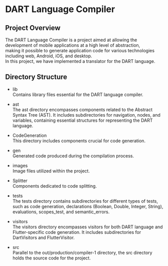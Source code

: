# DART Language Compiler

## Project Overview

The DART Language Compiler is a project aimed at allowing the development of mobile applications at a high level of abstraction,</br>
making it possible to generate application code for various technologies including web, Android, iOS, and desktop.</br>
In this project, we have implemented a translator for the DART language.

## Directory Structure

- lib</br>
Contains library files essential for the DART language compiler.

- ast</br>
The ast directory encompasses components related to the Abstract Syntax Tree (AST). It includes subdirectories for navigation, nodes, and variables, containing essential structures for representing the DART language.

- CodeGeneration</br>
This directory includes components crucial for code generation.

- gen</br>
Generated code produced during the compilation process.

- images</br>
Image files utilized within the project.

- Splitter</br>
Components dedicated to code splitting.

- tests</br>
The tests directory contains subdirectories for different types of tests, such as code generation, declarations (Boolean, Double, Integer, String), evaluations, scopes_test, and semantic_errors.

- visitors</br>
The visitors directory encompasses visitors for both DART language and Flutter-specific code generation. It includes subdirectories for DartVisitors and FlutterVisitor.

- src</br>
Parallel to the out/production/compiler-1 directory, the src directory holds the source code for the project.
